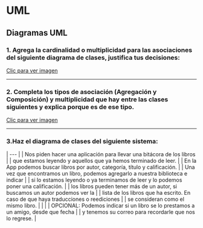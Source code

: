 # UML
## Diagramas UML

### 1. Agrega la cardinalidad o multiplicidad para las asociaciones del siguiente diagrama de clases, justifica tus decisiones:
[Clic para ver imagen](./foticos/uml1.png)

---


### 2. Completa los tipos de asociación (Agregación y Composición) y multiplicidad que hay entre las clases siguientes y explica porque es de ese tipo.
[Clic para ver imagen](./foticos/uml2.png)

*** 

### 3.Haz el diagrama de clases del siguiente sistema:
| --- |
| Nos piden hacer una aplicación para llevar una bitácora de los libros              |
| que estamos leyendo y aquellos que ya hemos terminado de leer.                     |
| En la App podemos buscar libros por autor, categoría, título y calificación.       |
| Una vez que encontramos un libro, podemos agregarlo a nuestra biblioteca e indicar |
| si lo estamos leyendo o ya terminamos de leer y lo podemos poner una calificación. |
| los libros pueden tener más de un autor, si buscamos un autor podemos ver la       |
| lista de los libros que ha escrito. En caso de que haya traducciones o reediciones | 
| se consideran como el mismo libro.                                                 |
|                                                                                    |
| OPCIONAL: Podemos indicar si un libro se lo prestamos a un amigo, desde que fecha  |
| y tenemos su correo para recordarle que nos lo regrese.                            |              


